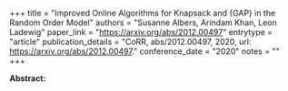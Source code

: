 +++
title = "Improved Online Algorithms for Knapsack and {GAP} in the Random Order Model"
authors = "Susanne Albers, Arindam Khan, Leon Ladewig"
paper_link = "https://arxiv.org/abs/2012.00497"
entrytype = "article"
publication_details = "CoRR, abs/2012.00497, 2020, url: <a href='https://arxiv.org/abs/2012.00497' target='_blank'>https://arxiv.org/abs/2012.00497</a>."
conference_date = "2020"
notes = ""
+++

<b>Abstract:</b>
